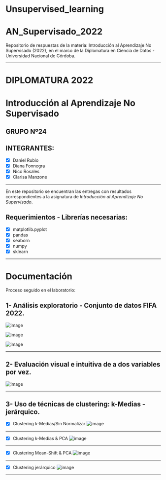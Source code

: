 # Unsupervised_learning

# AN_Supervisado_2022
Repositorio de respuestas de la materia: Introducción al Aprendizaje No Supervisado (2022), en el marco de la Diplomatura en Ciencia de Datos - Universidad Nacional de Córdoba.

----   

# **DIPLOMATURA 2022**

# Introducción al Aprendizaje No Supervisado

## GRUPO Nº24

## INTEGRANTES:

   - [x] Daniel Rubio
   - [x] Diana Fonnegra
   - [x] Nico Rosales    
   - [x] Clarisa Manzone

----   
En este repositorio se encuentran las entregas con resultados correspondientes a la asignatura de _Introducción al Aprendizaje No Supervisado_.

## **Requerimientos - Librerías necesarias**:
   - [x] matplotlib.pyplot
   - [x] pandas
   - [x] seaborn
   - [x] numpy
   - [x] sklearn
----

# Documentación
Proceso seguido en el laboratorio:

## 1- Análisis exploratorio - Conjunto de datos FIFA 2022.

![image](https://user-images.githubusercontent.com/11649711/189544417-e078bb04-a14b-4acd-b8b9-c734d1b3c7c2.png)

![image](https://user-images.githubusercontent.com/11649711/189544428-538b9979-c40b-40d4-a94d-b05728b159f9.png)

![image](https://user-images.githubusercontent.com/11649711/189544444-3e5c0e77-e1a1-4eec-8991-498fce2c09af.png)

----
## 2- Evaluación visual e intuitiva de a dos variables por vez.

![image](https://user-images.githubusercontent.com/11649711/189948672-1018d2fe-a334-40f0-b085-ba384050e0fb.png)

----

## 3- Uso de técnicas de clustering: k-Medias - jerárquico.
- [x] Clustering k-Medias/Sin Normalizar 
![image](https://user-images.githubusercontent.com/11649711/189766199-25330654-a791-48ea-b2c9-67eba0696315.png)
----
- [x] Clustering k-Medias & PCA
![image](https://user-images.githubusercontent.com/11649711/189949531-cd5ccbac-f3bd-4de2-bb41-9780e4d216e0.png)
----
- [x] Clustering Mean-Shift & PCA
![image](https://user-images.githubusercontent.com/11649711/189962322-8c556245-60d7-46b6-93f2-7c24ab2c4921.png)
----
- [x] Clustering jerárquico 
![image](https://user-images.githubusercontent.com/11649711/189948504-4f9cfc87-3b44-4ee7-89c2-36da85f3218f.png)

----
